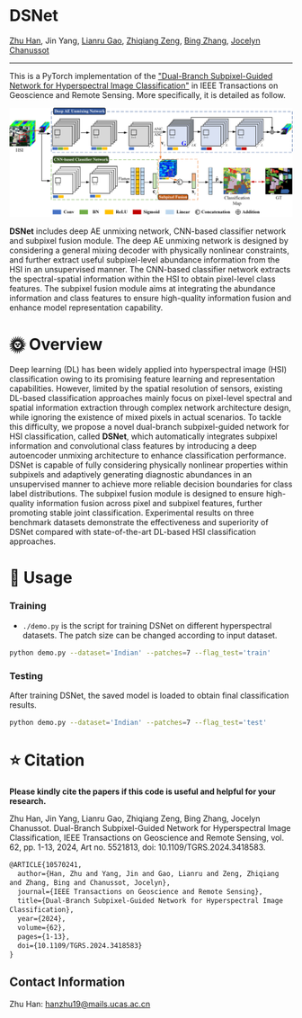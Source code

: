 # DSNet

[Zhu Han](https://scholar.google.com/citations?user=AtmD3QUAAAAJ&hl=zh-CN&oi=sra), Jin Yang, [Lianru Gao](https://scholar.google.com/citations?user=La-8gLMAAAAJ&hl=zh-CN&oi=sra), [Zhiqiang Zeng](https://scholar.google.com/citations?user=rKfw-PkAAAAJ&hl=zh-CN), [Bing Zhang](https://scholar.google.com/citations?user=nHup8tQAAAAJ&hl=zh-CN), [Jocelyn Chanussot](http://jocelyn-chanussot.net/)

___________
This is a PyTorch implementation of the ["Dual-Branch Subpixel-Guided Network for Hyperspectral Image Classification"](https://ieeexplore.ieee.org/document/10570241) in IEEE Transactions on Geoscience and Remote Sensing. More specifically, it is detailed as follow.

![alt text](./flowchart.png)

**DSNet** includes deep AE unmixing network, CNN-based classifier network and subpixel fusion module. The deep AE unmixing network is designed by considering a general mixing decoder with physically nonlinear constraints, and further extract useful subpixel-level abundance information from the HSI in an unsupervised manner. The CNN-based classifier network extracts the spectral-spatial information within the HSI to obtain pixel-level class features. The subpixel fusion module aims at integrating the abundance information and class features to ensure high-quality information fusion and enhance model representation capability.

# 🌞 Overview

Deep learning (DL) has been widely applied into hyperspectral image (HSI) classification owing to its promising feature learning and representation capabilities. However, limited by the spatial resolution of sensors, existing DL-based classification approaches mainly focus on pixel-level spectral and spatial information extraction through complex network architecture design, while ignoring the existence of mixed pixels in actual scenarios. To tackle this difficulty, we propose a novel dual-branch subpixel-guided network for HSI classification, called **DSNet**, which automatically integrates subpixel information and convolutional class features by introducing a deep autoencoder unmixing architecture to enhance classification performance. DSNet is capable of fully considering physically nonlinear properties within subpixels and adaptively generating diagnostic abundances in an unsupervised manner to achieve more reliable decision boundaries for class label distributions. The subpixel fusion module is designed to ensure high-quality information fusion across pixel and subpixel features, further promoting stable joint classification. Experimental results on three benchmark datasets demonstrate the effectiveness and superiority of DSNet compared with state-of-the-art DL-based HSI classification approaches.

# 🔨 Usage

### Training
    
* `./demo.py` is the script for training DSNet on different hyperspectral datasets. The patch size can be changed according to input dataset.

```bash
python demo.py --dataset='Indian' --patches=7 --flag_test='train'
```

### Testing

After training DSNet, the saved model is loaded to obtain final classification results.

```bash
python demo.py --dataset='Indian' --patches=7 --flag_test='test'
```

# ⭐ Citation

**Please kindly cite the papers if this code is useful and helpful for your research.**

Zhu Han, Jin Yang, Lianru Gao, Zhiqiang Zeng, Bing Zhang, Jocelyn Chanussot. Dual-Branch Subpixel-Guided Network for Hyperspectral Image Classification, IEEE Transactions on Geoscience and Remote Sensing, vol. 62, pp. 1-13, 2024, Art no. 5521813, doi: 10.1109/TGRS.2024.3418583.

    @ARTICLE{10570241,
      author={Han, Zhu and Yang, Jin and Gao, Lianru and Zeng, Zhiqiang and Zhang, Bing and Chanussot, Jocelyn},
      journal={IEEE Transactions on Geoscience and Remote Sensing}, 
      title={Dual-Branch Subpixel-Guided Network for Hyperspectral Image Classification}, 
      year={2024},
      volume={62},
      pages={1-13},
      doi={10.1109/TGRS.2024.3418583}
    }
    
Contact Information
---------------------
Zhu Han: hanzhu19@mails.ucas.ac.cn
